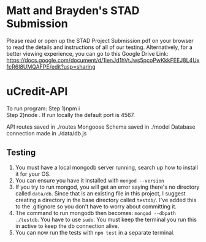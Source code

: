 # Matt and Brayden's STAD Submission
Please read or open up the STAD Project Submission pdf on your browser to read the details and instructions of all of our testing.
Alternatively, for a better viewing experience, you can go to this Google Drive Link: https://docs.google.com/document/d/1ienJd1hVtJws5pcoPwKkkFEEJ8L4Ux1cR6I8UMQAFPE/edit?usp=sharing

# uCredit-API

To run program:
Step 1)npm i  
Step 2)node .
If run locally the default port is 4567.

API routes saved in ./routes
Mongoose Schema saved in ./model
Database connection made in ./data/db.js

## Testing

1. You must have a local mongodb server running, search up how to install it for your OS.
2. You can ensure you have it installed with `mongod --version`
3. If you try to run mongod, you will get an error saying there's no directory called
   `data/db`. Since that is an existing file in this project, I suggest creating a
   directory in the base directory called `testdb/`. I've added this to the .gitignore
   so you don't have to worry about committing it.
4. The command to run mongodb then becomes: `mongod --dbpath ./testdb`. You have to use
   `sudo`. You must keep the terminal you run this in active to keep the db connection
   alive.
5. You can now run the tests with `npm test` in a separate terminal.
